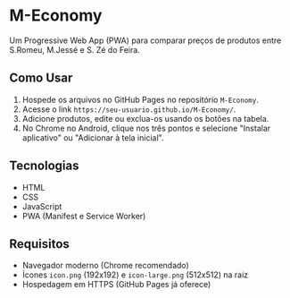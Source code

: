 # M-Economy

Um Progressive Web App (PWA) para comparar preços de produtos entre S.Romeu, M.Jessé e S. Zé do Feira.

## Como Usar
1. Hospede os arquivos no GitHub Pages no repositório `M-Economy`.
2. Acesse o link `https://seu-usuario.github.io/M-Economy/`.
3. Adicione produtos, edite ou exclua-os usando os botões na tabela.
4. No Chrome no Android, clique nos três pontos e selecione "Instalar aplicativo" ou "Adicionar à tela inicial".

## Tecnologias
- HTML
- CSS
- JavaScript
- PWA (Manifest e Service Worker)

## Requisitos
- Navegador moderno (Chrome recomendado)
- Ícones `icon.png` (192x192) e `icon-large.png` (512x512) na raiz
- Hospedagem em HTTPS (GitHub Pages já oferece)